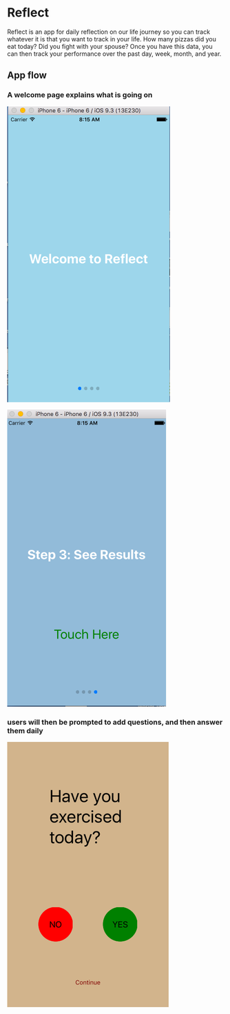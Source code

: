 # Reflect
Reflect is an app for daily reflection on our life journey so you can track whatever it is that you want to track in your life. 
How many pizzas did you eat today?
Did you fight with your spouse? 
Once you have this data, you can then track your performance over the past day, week, month, and year. 

## App flow

### A welcome page explains what is going on

![alt tag](/WelcomePage.png)

![alt tag](/EndOfSetup.png)

### users will then be prompted to add questions, and then answer them daily

![alt tag](/SurveyImage.png)
